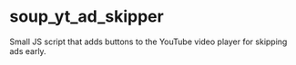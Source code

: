 # soup_yt_ad_skipper
Small JS script that adds buttons to the YouTube video player for skipping ads early.
